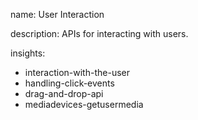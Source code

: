name: User Interaction

description: APIs for interacting with users.

insights:
  - interaction-with-the-user
  - handling-click-events
  - drag-and-drop-api
  - mediadevices-getusermedia
